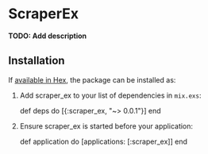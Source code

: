 # ScraperEx

**TODO: Add description**

## Installation

If [available in Hex](https://hex.pm/docs/publish), the package can be installed as:

  1. Add scraper_ex to your list of dependencies in `mix.exs`:

        def deps do
          [{:scraper_ex, "~> 0.0.1"}]
        end

  2. Ensure scraper_ex is started before your application:

        def application do
          [applications: [:scraper_ex]]
        end
